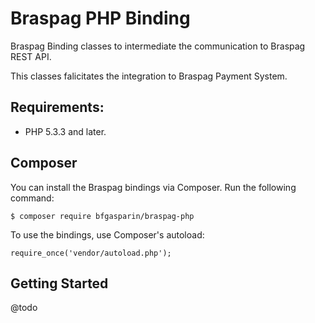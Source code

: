 # Braspag PHP Binding

Braspag Binding classes to intermediate the communication to Braspag REST API.

This classes falicitates the integration to Braspag Payment System.

## Requirements:

- PHP 5.3.3 and later.

## Composer

You can install the Braspag bindings via Composer. Run the following command:

	$ composer require bfgasparin/braspag-php

To use the bindings, use Composer's autoload:

	require_once('vendor/autoload.php');


## Getting Started

@todo
